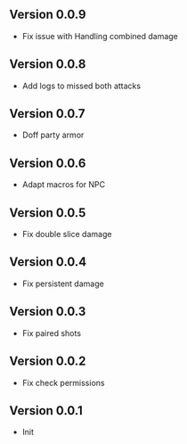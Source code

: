 ## Version 0.0.9
- Fix issue with Handling combined damage

## Version 0.0.8
- Add logs to missed both attacks

## Version 0.0.7
- Doff party armor

## Version 0.0.6
- Adapt macros for NPC

## Version 0.0.5
- Fix double slice damage

## Version 0.0.4
- Fix persistent damage

## Version 0.0.3
- Fix paired shots

## Version 0.0.2
- Fix check permissions

## Version 0.0.1
- Init